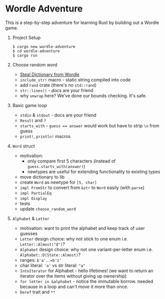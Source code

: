 # Wordle Adventure

This is a step-by-step adventure for learning Rust by building out a Wordle game. 

1. Project Setup
    ```shell
    $ cargo new wordle-adventure
    $ cd wordle-adventure
    $ cargo run
    ```

2. Choose random word

    * [Steal Dictionary from Wordle](https://uk.pcmag.com/games/138290/want-to-up-your-wordle-game-the-winning-word-is-right-on-the-page)
    * `include_str!` macro - static string compiled into code
    * add `rand` crate (there's no `std::rand`)
    * `str::lines()` - docs are your friend
    * why `unwrap` here? We've done our bounds checking. It's safe.

3. Basic game loop

    * `stdin` & `stdout` - docs are your friend
    * `Result` and `?`
    * `starts_with` - `guess == answer` would work but have to strip `\n` from guess
    * `print!`, `println!` macros

4. `Word` struct

    * motivation: 
      * only compare first 5 characters (instead of `guess.starts_with(answer)`)
      * newtypes are useful for extending functionality to existing types
    * move dictionary to lib
    * create `Word` as newtype for `[5, char]`
    * `impl FromStr` to convert from `&str` to `Word` easily (with `parse`)
    * `impl PartialEq`
    * `impl Display`
    * tests
    * update `choose_random_word`

5. `Alphabet` & `Letter`
   * motivation: want to print the alphabet and keep track of user guesses
   * `Letter` design choice: why not stick to one enum i.e. `Letter::Almost("d")`?
   * `Alphabet` design choice: why not one variant-per-letter enum i.e. `Alphabet::D(State::Almost)`?
   * ranges: `b'a'..=b'z'`
   * char literal: `'a'` vs str literal: `"a"`
   * `IntoIterator` for Alphabet - hello lifetimes! (we want to return an iterator over the items without giving up ownership)
   * `for letter in &alphabet` - notice the immutable borrow. needed because in a loop and can't _move_ it more than once.
   * `Deref` trait and `**`
